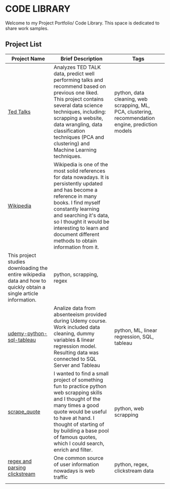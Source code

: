 # CODE LIBRARY

Welcome to my Project Portfolio/ Code Library. This space is dedicated to share work samples. 

## Project List 

|Project Name|Brief Description|Tags|
|---------|------|------|
|[Ted Talks](https://github.com/aaas24/code_library/tree/main/ted_talks)|Analyzes TED TALK data, predict well performing talks and recommend based on previous one liked. This project contains several data science techniques, including: scrapping a website, data wrangling, data classification techniques (PCA and clustering) and Machine Learning techniques.| python, data cleaning, web scrapping, ML, PCA, clustering, recommendation engine, prediction models|
|[Wikipedia](https://github.com/aaas24/code_library/tree/main/wikipedia)|Wikipedia is one of the most solid references for data nowadays. It is persistently updated and has become a reference in many books. I find myself constantly learning and searching it's data, so I thought it would be interesting to learn and document different methods to obtain information from it.
This project studies downloading the entire wikipedia data and how to quickly obtain a single article information.|python, scrapping, regex|
|[udemy-python-sql-tableau](https://github.com/aaas24/code_library/tree/main/jupyter/udemy-python-sql-tableau)|Analize data from absenteeism provided during Udemy course. Work included data cleaning, dummy variables & linear regression model. Resulting data was connected to SQL Server and Tableau|python, ML, linear regression, SQL, tableau|
|[scrape_quote](https://github.com/aaas24/code_library/tree/main/scrape_quote)|I wanted to find a small project of something fun to practice python web scrapping skills and I thought of the many times a good quote would be useful to have at hand. I thought of starting of by building a base pool of famous quotes, which I could search, enrich and filter. |python, web scrapping|
|[regex and parsing clickstream](https://github.com/aaas24/code_library/tree/main/scrape_quote)|One common source of user information nowadays is web traffic|python, regex, clickstream data|
||||
</br>


